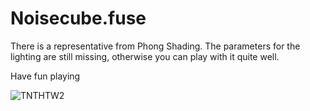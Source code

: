 # Noisecube.fuse

There is a representative from Phong Shading. The parameters for the lighting are still missing, otherwise you can play with it quite well.

Have fun playing

![TNTHTW2](https://www.shadertoy.com/embed/4sGBD1?gui=true&t=10&paused=true&muted=false)


